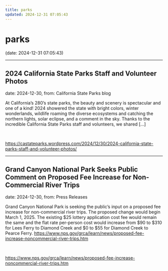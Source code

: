 ```yaml
---
title: parks
updated: 2024-12-31 07:05:43
---
```


# parks

(date: 2024-12-31 07:05:43)

---

## 2024 California State Parks Staff and Volunteer Photos

date: 2024-12-30, from: California State Parks blog

At California&#8217;s 280&#8217;s state parks, the beauty and scenery is spectacular and one of a kind! 2024 showered the state with bright colors, winter wonderlands, wildlife roaming the diverse ecosystems and catching the northern lights, solar eclipse, and a comment in the sky. Thanks to the incredible California State Parks staff and volunteers, we shared [&#8230;] 

<br> 

<https://castateparks.wordpress.com/2024/12/30/2024-california-state-parks-staff-and-volunteer-photos/>

---

## Grand Canyon National Park Seeks Public Comment on Proposed Fee Increase for Non-Commercial River Trips

date: 2024-12-30, from: Press Releases

Grand Canyon National Park is seeking the public’s input on a proposed fee increase for non-commercial river trips. The proposed change would begin March 1, 2025.
The existing $25 lottery application cost fee would remain the same and the flat rate per-person cost would increase from $90 to $310 for Lees Ferry to Diamond Creek and $0 to $55 for Diamond Creek to Pearce Ferry. https://www.nps.gov/grca/learn/news/proposed-fee-increase-noncommercial-river-trips.htm 

<br> 

<https://www.nps.gov/grca/learn/news/proposed-fee-increase-noncommercial-river-trips.htm>

